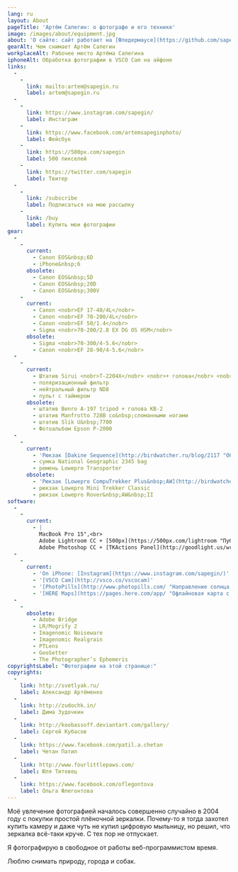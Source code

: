 ```yaml
---
lang: ru
layout: About
pageTitle: 'Артём Сапегин: о фотографе и его технике'
image: /images/about/equipment.jpg
about: 'О сайте: сайт работает на [Фледермаусе](https://github.com/sapegin/fledermaus "Мой генератор статических сайтов") and [Тамии](http://sapegin.github.io/tamia/ "Мой фронтенд-фреймворк"); иконки нарисовал [Гена Осипенко](http://genn.org/); хостинг — [DigitalOcean](https://www.digitalocean.com/?refcode=bb49cbe65bb4).'
gearAlt: Чем снимает Артём Сапегин
workplaceAlt: Рабочее место Артёма Сапегина
iphoneAlt: Обработка фотографии в VSCO Cam на айфоне
links:
  -
    -
      link: mailto:artem@sapegin.ru
      label: artem@sapegin.ru
  -
    -
      link: https://www.instagram.com/sapegin/
      label: Инстаграм
    -
      link: https://www.facebook.com/artemsapeginphoto/
      label: Фейсбук
    -
      link: https://500px.com/sapegin
      label: 500 пикселей
    -
      link: https://twitter.com/sapegin
      label: Твитер
  -
    -
      link: /subscribe
      label: Подписаться на мою рассылку
    -
      link: /buy
      label: Купить мои фотографии
gear:
  -
    -
      current:
        - Canon EOS&nbsp;6D
        - iPhone&nbsp;6
      obsolete:
        - Canon EOS&nbsp;5D
        - Canon EOS&nbsp;20D
        - Canon EOS&nbsp;300V
    -
      current:
        - Canon <nobr>EF 17-40/4L</nobr>
        - Canon <nobr>EF 70-200/4L</nobr>
        - Canon <nobr>EF 50/1.4</nobr>
        - Sigma <nobr>70-200/2.8 EX DG OS HSM</nobr>
      obsolete:
        - Sigma <nobr>70-300/4-5.6</nobr>
        - Canon <nobr>EF 28-90/4-5.6</nobr>
  -
    -
      current:
        - Штатив Sirui <nobr>T-2204X</nobr> <nobr>+ голова</nobr> <nobr>K-20X</nobr> <nobr>+ [L-bracket](http://www.sunwayfoto.com/e_goodsDetail.aspx?gId=1217)</nobr>
        - поляризационный фильтр
        - нейтральный фильтр ND8
        - пульт с таймером
      obsolete:
        - штатив Benro A-197 tripod + голова KB-2
        - штатив Manfrotto 728B со&nbsp;сломанными ногами
        - штатив Slik U&nbsp;7700
        - Фотоальбом Epson P-2000
  -
    -
      current:
        - 'Рюкзак [Dakine Sequence](http://birdwatcher.ru/blog/2117 "Обзор фоторюкзака Dakine Sequence у меня в блоге")'
        - сумка National Geographic 2345 bag
        - ремень Lowepro Transporter
      obsolete:
        - 'Рюкзак [Lowepro CompuTrekker Plus&nbsp;AW](http://birdwatcher.ru/blog/1669 "Пара фотографий фоторюкзака CompuTrekker Plus AW у меня в блоге")'
        - рюкзак Lowepro Mini Trekker Classic
        - рюкзак Lowepro Rover&nbsp;AW&nbsp;II
software:
  -
    -
      current:
        - |
          MacBook Pro 15",<br>
          Adobe Lightroom CC + [500px](https://500px.com/lightroom "Публикация фотографий на 500px из Лайтрума"),<br>
          Adobe Photoshop CC + [TKActions Panel](http://goodlight.us/writing/actionspanel/panel.html "Панелька для создания яркостных масок")
  -
    -
      current:
        - 'On iPhone: [Instagram](https://www.instagram.com/sapegin/)'
        - '[VSCO Cam](http://vsco.co/vscocam)'
        - '[PhotoPills](http://www.photopills.com/ "Направление солнца и время закатов и рассветов и многое друге")'
        - '[HERE Maps](https://pages.here.com/app/ "Офлайновая карта с возможностью отмечать интересные места")'
  -
    -
      obsolete:
        - Adobe Bridge
        - LR/Mogrify 2
        - Imagenomic Noiseware
        - Imagenomic Realgrain
        - PTLens
        - GeoSetter
        - The Photographer’s Ephemeris
copyrightsLabel: "Фотографии на этой странице:"
copyrights:
  -
    link: http://svetlyak.ru/
    label: Александр Артёменко
  -
    link: http://zudochk.in/
    label: Дима Зудочкин
  -
    link: http://koobassoff.deviantart.com/gallery/
    label: Сергей Кубасов
  -
    link: https://www.facebook.com/patil.a.chetan
    label: Четан Патил
  -
    link: http://www.fourlittlepaws.com/
    label: Юля Титовец
  -
    link: https://www.facebook.com/oflegontova
    label: Ольга Флегонтова
---
```


Моё увлечение фотографией началось совершенно случайно в 2004 году с покупки простой плёночной зеркалки. Почему-то я тогда захотел купить камеру и даже чуть не купил цифровую мыльницу, но решил, что зеркалка всё-таки круче. С тех пор не отпускает.

Я фотографирую в свободное от работы веб-программистом время.

Люблю снимать природу, города и собак.
